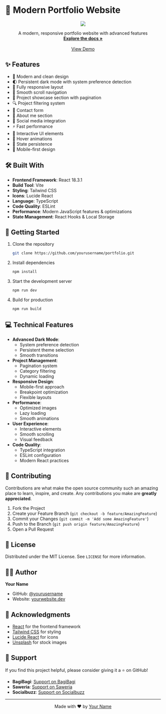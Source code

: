 # 🎨 Modern Portfolio Website

<div align="center">
  <img src="#">
  
  <p align="center">
    A modern, responsive portfolio website with advanced features
    <br />
    <a href="#"><strong>Explore the docs »</strong></a>
    <br />
    <br />
    <a href="#">View Demo</a>
  </p>
</div>

## ✨ Features

- 🎨 Modern and clean design
- 🌓 Persistent dark mode with system preference detection
- 📱 Fully responsive layout
- 🚀 Smooth scroll navigation
- 💼 Project showcase section with pagination
- 🔍 Project filtering system
- 📝 Contact form
- 🎯 About me section
- 🔗 Social media integration
- ⚡ Fast performance
- 🎉 Interactive UI elements
- 💫 Hover animations
- 🔄 State persistence
- 📱 Mobile-first design

## 🛠️ Built With

- **Frontend Framework**: React 18.3.1
- **Build Tool**: Vite
- **Styling**: Tailwind CSS
- **Icons**: Lucide React
- **Language**: TypeScript
- **Code Quality**: ESLint
- **Performance**: Modern JavaScript features & optimizations
- **State Management**: React Hooks & Local Storage

## 🚀 Getting Started

1. Clone the repository
   ```sh
   git clone https://github.com/yourusername/portfolio.git
   ```

2. Install dependencies
   ```sh
   npm install
   ```

3. Start the development server
   ```sh
   npm run dev
   ```

4. Build for production
   ```sh
   npm run build
   ```

## 💻 Technical Features

- **Advanced Dark Mode**: 
  - System preference detection
  - Persistent theme selection
  - Smooth transitions
- **Project Management**:
  - Pagination system
  - Category filtering
  - Dynamic loading
- **Responsive Design**: 
  - Mobile-first approach
  - Breakpoint optimization
  - Flexible layouts
- **Performance**:
  - Optimized images
  - Lazy loading
  - Smooth animations
- **User Experience**:
  - Interactive elements
  - Smooth scrolling
  - Visual feedback
- **Code Quality**:
  - TypeScript integration
  - ESLint configuration
  - Modern React practices

## 🤝 Contributing

Contributions are what make the open source community such an amazing place to learn, inspire, and create. Any contributions you make are **greatly appreciated**.

1. Fork the Project
2. Create your Feature Branch (`git checkout -b feature/AmazingFeature`)
3. Commit your Changes (`git commit -m 'Add some AmazingFeature'`)
4. Push to the Branch (`git push origin feature/AmazingFeature`)
5. Open a Pull Request

## 📝 License

Distributed under the MIT License. See `LICENSE` for more information.

## 👨‍💻 Author

**Your Name**
- GitHub: [@yourusername](https://github.com/yourusername)
- Website: [yourwebsite.dev](https://yourwebsite.dev)

## 🙏 Acknowledgments

- [React](https://reactjs.org) for the frontend framework
- [Tailwind CSS](https://tailwindcss.com) for styling
- [Lucide React](https://lucide.dev) for icons
- [Unsplash](https://unsplash.com) for stock images

## 💖 Support

If you find this project helpful, please consider giving it a ⭐️ on GitHub!

- **BagiBagi**: [Support on BagiBagi](https://bagibagi.co/yourusername)
- **Saweria**: [Support on Saweria](https://saweria.co/yourusername)
- **Socialbuzz**: [Support on Socialbuzz](https://sociabuzz.com/yourusername)

---

<div align="center">
  Made with ❤️ by <a href="https://github.com/yourusername">Your Name</a>
</div>